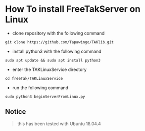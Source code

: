 # How To install FreeTakServer on Linux #
* clone repository with the following command 
```
git clone https://github.com/Tapawingo/TAKlib.git
```

* install python3 with the following command 

```
sudo apt update && sudo apt install python3
```

* enter the TAKLinuxService directory
```
cd freeTak/TAKLinuxService
```
* run the following command 
```
sudo python3 beginServerFromLinux.py
```
## Notice ##
> this has been tested with Ubuntu 18.04.4
